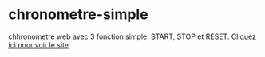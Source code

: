 # chronometre-simple
chhronometre web avec 3 fonction simple: START, STOP et RESET.
[Cliquez ici pour voir le site](crono.html)

